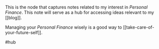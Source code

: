 This is the node that captures notes related to my interest in *Personal Finance*. This note will serve as a hub for accessing ideas relevant to my [[blog]].

Managing your *Personal Finance* wisely is a good way to [[take-care-of-your-future-self]].

#hub

